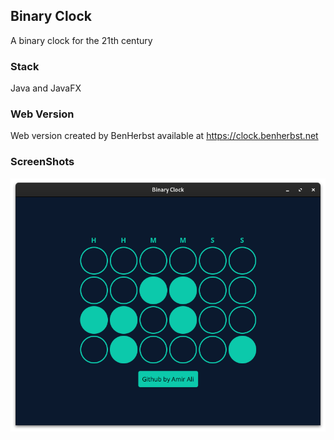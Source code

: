 ## Binary Clock

A binary clock for the 21th century

### Stack

Java and JavaFX

### Web Version

Web version created by BenHerbst available at https://clock.benherbst.net

### ScreenShots

<img src="images/Screenshot from 2024-01-11 23-46-05.png" alt="ScreenShot">